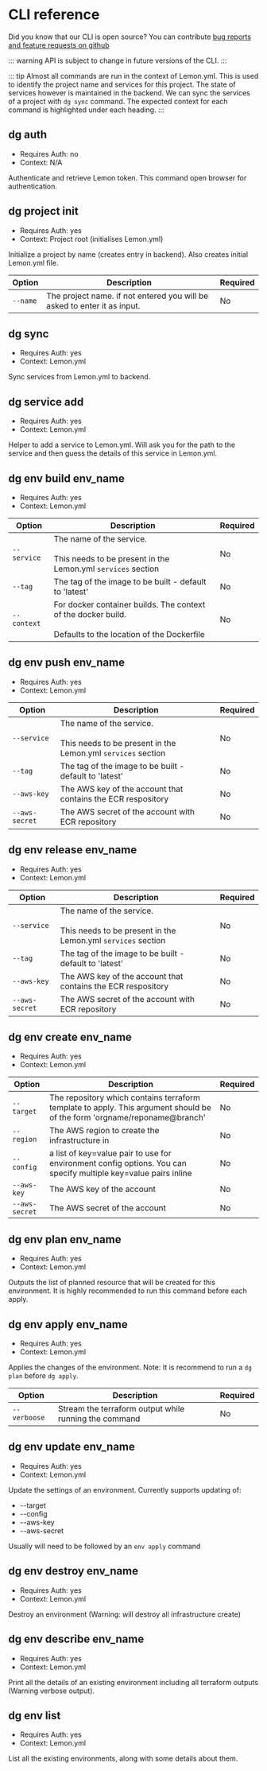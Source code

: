 # CLI reference
Did you know that our CLI is open source? You can contribute [bug reports and feature requests on github](https://github.com/diggerhq/cli)

::: warning
API is subject to change in future versions of the CLI.
:::

::: tip
Almost all commands are run in the context of Lemon.yml. This is used to identify the project name and services for this project. The state of services however is maintained in the backend. We can sync the services of a project with `dg sync` command. The expected context for each command is highlighted under each heading.
:::

## dg auth
- Requires Auth: no
- Context: N/A

Authenticate and retrieve Lemon token. This command open browser for authentication.

## dg project init
- Requires Auth: yes
- Context: Project root (initialises Lemon.yml)

Initialize a project by name (creates entry in backend). Also creates initial Lemon.yml file.


| Option                      | Description                                                                    | Required          |
| --------------------------- | ------------------------------------------------------------------------------ | ----------------- |
| `--name`                    | The project name. if not entered you will be asked to enter it as input.       | No                |


## dg sync
- Requires Auth: yes
- Context: Lemon.yml

Sync services from Lemon.yml to backend.

## dg service add
- Requires Auth: yes
- Context: Lemon.yml

Helper to add a service to Lemon.yml. Will ask you for the path to the service and then guess the details of this service in Lemon.yml.

## dg env build env_name
- Requires Auth: yes
- Context: Lemon.yml


| Option                      | Description                                                                                                      | Required          |
| --------------------------- | ---------------------------------------------------------------------------------------------------------------- | ----------------- |
| `--service`                 | The name of the service. <br><br>This needs to be present in the Lemon.yml `services` section                   | No                |
| `--tag`                     | The tag of the image to be built - default to 'latest'                                                           | No                |
| `--context`                 | For docker container builds. The context of the docker build.<br><br> Defaults to the location of the Dockerfile | No                |


## dg env push env_name
- Requires Auth: yes
- Context: Lemon.yml

| Option                      | Description                                                                                                      | Required          |
| --------------------------- | ---------------------------------------------------------------------------------------------------------------- | ----------------- |
| `--service`                 | The name of the service. <br><br>This needs to be present in the Lemon.yml `services` section                   | No                |
| `--tag`                     | The tag of the image to be built - default to 'latest'                                                           | No                |
| `--aws-key`                 | The AWS key of the account that contains the ECR respository                                                     | No                |
| `--aws-secret`              | The AWS secret of the account with ECR repository                                                                | No                |


## dg env release env_name
- Requires Auth: yes
- Context: Lemon.yml

| Option                      | Description                                                                                                      | Required          |
| --------------------------- | ---------------------------------------------------------------------------------------------------------------- | ----------------- |
| `--service`                 | The name of the service. <br><br>This needs to be present in the Lemon.yml `services` section                   | No                |
| `--tag`                     | The tag of the image to be built - default to 'latest'                                                           | No                |
| `--aws-key`                 | The AWS key of the account that contains the ECR respository                                                     | No                |
| `--aws-secret`              | The AWS secret of the account with ECR repository                                                                | No                |


## dg env create env_name
- Requires Auth: yes
- Context: Lemon.yml


| Option                      | Description                                                                                                              | Required          |
| --------------------------- | ------------------------------------------------------------------------------------------------------------------------ | ----------------- |
| `--target`                  | The repository which contains terraform template to apply. This argument should be of the form 'orgname/reponame@branch' | No                |
| `--region`                  | The AWS region to create the infrastructure in                                                                           | No                |
| `--config`                  | a list of key=value pair to use for environment config options. You can specify multiple key=value pairs inline          | No                |
| `--aws-key`                 | The AWS key of the account                                                                                               | No                |
| `--aws-secret`              | The AWS secret of the account                                                                                            | No                |


## dg env plan env_name
- Requires Auth: yes
- Context: Lemon.yml

Outputs the list of planned resource that will be created for this environment. It is highly recommended to run this command before each apply.


## dg env apply env_name
- Requires Auth: yes
- Context: Lemon.yml

Applies the changes of the environment. Note: It is recommend to run a `dg plan` before `dg apply`.

| Option                      | Description                                                                    | Required          |
| --------------------------- | ------------------------------------------------------------------------------ | ----------------- |
| `--verboose`                | Stream the terraform output while running the command                          | No                |


## dg env update env_name
- Requires Auth: yes
- Context: Lemon.yml

Update the settings of an environment. Currently supports updating of:

- --target
- --config
- --aws-key
- --aws-secret

Usually will need to be followed by an `env apply` command

## dg env destroy env_name
- Requires Auth: yes
- Context: Lemon.yml

Destroy an environment (Warning: will destroy all infrastructure create)

## dg env describe env_name
- Requires Auth: yes
- Context: Lemon.yml

Print all the details of an existing environment including all terraform outputs (Warning verbose output).

## dg env list
- Requires Auth: yes
- Context: Lemon.yml

List all the existing environments, along with some details about them.

